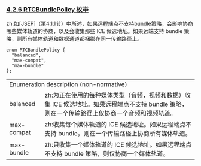 ### [4.2.6 RTCBundlePolicy 枚举](http://w3c.github.io/webrtc-pc/#rtcbundlepolicy-enum)

zh:如[JSEP]（第4.1.1节）中所述，如果远程端点不支持bundle策略，会影响协商哪些媒体轨道的协商，以及会收集那些 ICE 候选地址。如果远端支持 bundle 策略，则所有媒体轨道和数据通道都捆绑在同一传输路径上。

```
enum RTCBundlePolicy {
  "balanced",
  "max-compat",
  "max-bundle"
};
```

<table>
  <tr>
    <td colspan="2">
    Enumeration description (non-normative)
    </td>
  </tr>
    <td>
    balanced
    </td>
    <td>
    zh:为正在使用的每种媒体类型（音频，视频和数据）收集 ICE 候选地址。如果远程端点不支持 bundle 策略，则在一个传输路径上仅协商一个音频和视频轨道。
    </td>
  <tr>
    <td>
    max-compat
    </td>
    <td>
    zh:收集每个媒体轨道的 ICE 候选地址。如果远程端点不支持 bundle，则在一个传输路径上协商所有媒体轨道。
    </td>
  </tr>
  <tr>
    <td>
    max-bundle
    </td>
    <td>
    zh:只收集一个媒体轨道的 ICE 候选地址。如果远程端点不支持 bundle 策略，则仅协商一个媒体轨道。
    </td>
  </tr>
</table>


  
